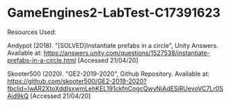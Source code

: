 # GameEngines2-LabTest-C17391623
Resources Used:

Andypot (2018). "[SOLVED]Instantiate prefabs in a circle", Unity Answers. Available at: https://answers.unity.com/questions/1527538/instantiate-prefabs-in-a-circle.html [Accessed 21/04/20]

Skooter500 (2020). "GE2-2019-2020", Github Repository. Available at: https://github.com/skooter500/GE2-2019-2020?fbclid=IwAR2XtoXddIsxwmLehKEL191ckfnCogcQwyNiAdESjRUevoVC7Lr0SAjd9kQ [Accessed 21/04/20]
